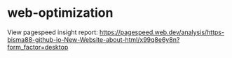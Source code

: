# web-optimization

View pagespeed insight report: https://pagespeed.web.dev/analysis/https-bisma88-github-io-New-Website-about-html/x99q8e6y8n?form_factor=desktop
